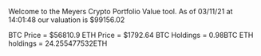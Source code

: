 Welcome to the Meyers Crypto Portfolio Value tool. 
As of 03/11/21 at 14:01:48 our valuation is $99156.02 

BTC Price = $56810.9
 ETH Price = $1792.64
BTC Holdings = 0.98BTC
 ETH holdings = 24.255477532ETH 

